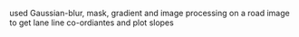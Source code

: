 used Gaussian-blur, mask, gradient and image processing on a road image to get lane line co-ordiantes and plot slopes 
